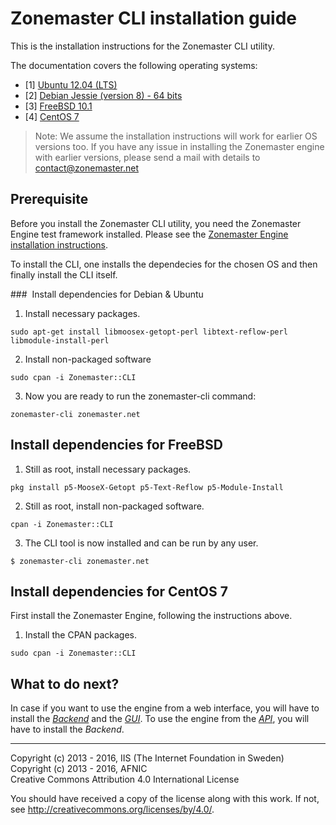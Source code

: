 # Zonemaster CLI installation guide

This is the installation instructions for the Zonemaster CLI utility.

The documentation covers the following operating systems:

 * [1] <a href="#Debian">Ubuntu 12.04 (LTS)</a>
 * [2] <a href="#Debian">Debian Jessie (version 8) - 64 bits</a>
 * [3] <a href="#FreeBSD">FreeBSD 10.1</a>
 * [4] <a href="#CentOS">CentOS 7 </a>

>
> Note: We assume the installation instructions will work for earlier OS
> versions too. If you have any issue in installing the Zonemaster engine with
> earlier versions, please send a mail with details to contact@zonemaster.net
>


## Prerequisite

Before you install the Zonemaster CLI utility, you need the
Zonemaster Engine test framework installed. Please see the
[Zonemaster Engine installation instructions](https://github.com/dotse/zonemaster-engine/blob/master/docs/installation.md).

To install the CLI, one installs the dependecies
for the chosen OS and then finally install the CLI itself.

### <a name="Debian"></a> Install dependencies for Debian & Ubuntu

1) Install necessary packages.

`sudo apt-get install libmoosex-getopt-perl libtext-reflow-perl libmodule-install-perl`

2) Install non-packaged software

`sudo cpan -i Zonemaster::CLI`

3) Now you are ready to run the zonemaster-cli command:

`zonemaster-cli zonemaster.net`


## <a name="FreeBSD"></a> Install dependencies for FreeBSD

1) Still as root, install necessary packages.

`pkg install p5-MooseX-Getopt p5-Text-Reflow p5-Module-Install`

2) Still as root, install non-packaged software.

`cpan -i Zonemaster::CLI`

3) The CLI tool is now installed and can be run by any user.

`$ zonemaster-cli zonemaster.net`


## <a name="CentOS"></a> Install dependencies for CentOS 7

First install the Zonemaster Engine, following the instructions above.

1) Install the CPAN packages.

`sudo cpan -i Zonemaster::CLI`


## What to do next?

In case if you want to use the engine from a web interface, you will have to install the
*[Backend](https://github.com/dotse/zonemaster-backend/blob/master/docs/installation.md)*
and the *[GUI](https://github.com/dotse/zonemaster-gui/blob/master/docs/installation.md)*.
To use the engine from the *[API](https://github.com/dotse/zonemaster-backend/blob/master/docs/API.md)*,
you will have to install the *Backend*.


-------

Copyright (c) 2013 - 2016, IIS (The Internet Foundation in Sweden)  
Copyright (c) 2013 - 2016, AFNIC  
Creative Commons Attribution 4.0 International License

You should have received a copy of the license along with this
work.  If not, see <http://creativecommons.org/licenses/by/4.0/>.
